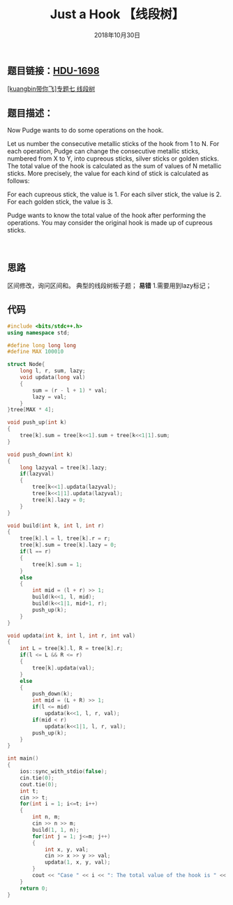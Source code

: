 ﻿---
title:  Just a Hook 【线段树】
date: 2018年10月30日
tags: 
	- 线段树
	- 算法
categories: kuangbin带你飞专题七 线段树
---
## **题目链接**：[HDU-1698][1]
[[kuangbin带你飞]专题七 线段树][2]
</br>
## **题目描述**：
Now Pudge wants to do some operations on the hook.

Let us number the consecutive metallic sticks of the hook from 1 to N. For each operation, Pudge can change the consecutive metallic sticks, numbered from X to Y, into cupreous sticks, silver sticks or golden sticks.
The total value of the hook is calculated as the sum of values of N metallic sticks. More precisely, the value for each kind of stick is calculated as follows:

For each cupreous stick, the value is 1.
For each silver stick, the value is 2.
For each golden stick, the value is 3.

Pudge wants to know the total value of the hook after performing the operations.
You may consider the original hook is made up of cupreous sticks.
<escape><!-- more --></escape>

</br>

## **思路**
区间修改，询问区间和。 典型的线段树板子题；
**易错** 
1.需要用到lazy标记；
</br>

##  **代码** 
``` c++
#include <bits/stdc++.h>
using namespace std;

#define long long long
#define MAX 100010

struct Node{
    long l, r, sum, lazy;
    void updata(long val)
    {
        sum = (r - l + 1) * val;
        lazy = val;
    }
}tree[MAX * 4];

void push_up(int k)
{
    tree[k].sum = tree[k<<1].sum + tree[k<<1|1].sum;
}

void push_down(int k)
{
    long lazyval = tree[k].lazy;
    if(lazyval)
    {
        tree[k<<1].updata(lazyval);
        tree[k<<1|1].updata(lazyval);
        tree[k].lazy = 0;
    }
}

void build(int k, int l, int r)
{
    tree[k].l = l, tree[k].r = r;
    tree[k].sum = tree[k].lazy = 0;
    if(l == r)
    {
        tree[k].sum = 1;
    }
    else
    {
        int mid = (l + r) >> 1;
        build(k<<1, l, mid);
        build(k<<1|1, mid+1, r);
        push_up(k);
    }
}

void updata(int k, int l, int r, int val)
{
    int L = tree[k].l, R = tree[k].r;
    if(l <= L && R <= r)
    {
        tree[k].updata(val);
    }
    else
    {
        push_down(k);
        int mid = (L + R) >> 1;
        if(l <= mid)
            updata(k<<1, l, r, val);
        if(mid < r)
            updata(k<<1|1, l, r, val);
        push_up(k);
    }
}

int main()
{
    ios::sync_with_stdio(false);
    cin.tie(0);
    cout.tie(0);
    int t;
    cin >> t;
    for(int i = 1; i<=t; i++)
    {
        int n, m;
        cin >> n >> m;
        build(1, 1, n);
        for(int j = 1; j<=m; j++)
        {
            int x, y, val;
            cin >> x >> y >> val;
            updata(1, x, y, val);
        }
        cout << "Case " << i << ": The total value of the hook is " << tree[1].sum << "." << endl;
    }
    return 0;
}

```

  [1]: http://acm.hdu.edu.cn/showproblem.php?pid=1698
  [2]: https://vjudge.net/contest/266472#overview